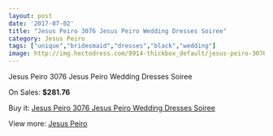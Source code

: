 ```yaml
---
layout: post
date: '2017-07-02'
title: "Jesus Peiro 3076 Jesus Peiro Wedding Dresses Soiree"
category: Jesus Peiro
tags: ["unique","bridesmaid","dresses","black","wedding"]
image: http://img.hectodress.com/9914-thickbox_default/jesus-peiro-3076-jesus-peiro-wedding-dresses-soiree.jpg
---
```

Jesus Peiro 3076 Jesus Peiro Wedding Dresses Soiree

On Sales: **$281.76**
<a href="https://www.hectodress.com/jesus-peiro/4971-jesus-peiro-3076-jesus-peiro-wedding-dresses-soiree.html"><amp-img layout="responsive" width="600" height="600" src="//img.hectodress.com/9914-thickbox_default/jesus-peiro-3076-jesus-peiro-wedding-dresses-soiree.jpg" alt="Jesus Peiro 3076 Jesus Peiro Wedding Dresses Soiree 0" /></a>
<a href="https://www.hectodress.com/jesus-peiro/4971-jesus-peiro-3076-jesus-peiro-wedding-dresses-soiree.html"><amp-img layout="responsive" width="600" height="600" src="//img.hectodress.com/9916-thickbox_default/jesus-peiro-3076-jesus-peiro-wedding-dresses-soiree.jpg" alt="Jesus Peiro 3076 Jesus Peiro Wedding Dresses Soiree 1" /></a>
<a href="https://www.hectodress.com/jesus-peiro/4971-jesus-peiro-3076-jesus-peiro-wedding-dresses-soiree.html"><amp-img layout="responsive" width="600" height="600" src="//img.hectodress.com/9915-thickbox_default/jesus-peiro-3076-jesus-peiro-wedding-dresses-soiree.jpg" alt="Jesus Peiro 3076 Jesus Peiro Wedding Dresses Soiree 2" /></a>

Buy it: [Jesus Peiro 3076 Jesus Peiro Wedding Dresses Soiree](https://www.hectodress.com/jesus-peiro/4971-jesus-peiro-3076-jesus-peiro-wedding-dresses-soiree.html "Jesus Peiro 3076 Jesus Peiro Wedding Dresses Soiree")

View more: [Jesus Peiro](https://www.hectodress.com/81-jesus-peiro "Jesus Peiro")